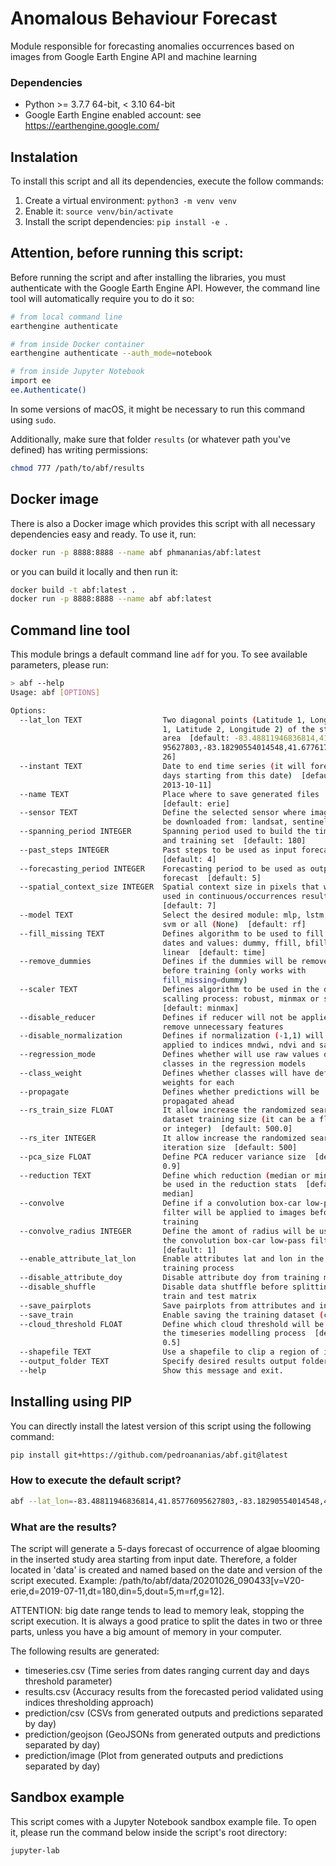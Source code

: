 # Anomalous Behaviour Forecast

Module responsible for forecasting anomalies occurrences based on images from Google Earth Engine API and machine learning



### Dependencies

- Python >= 3.7.7 64-bit, < 3.10 64-bit
- Google Earth Engine enabled account: see https://earthengine.google.com/



## Instalation

To install this script and all its dependencies, execute the follow commands:

1) Create a virtual environment: `python3 -m venv venv`
2) Enable it: `source venv/bin/activate`
2) Install the script dependencies: `pip install -e .`



## Attention, before running this script:

Before running the script and after installing the libraries, you must authenticate with the Google Earth Engine API. However, the command line tool will automatically require you to do it so:

```bash
# from local command line
earthengine authenticate

# from inside Docker container
earthengine authenticate --auth_mode=notebook

# from inside Jupyter Notebook
import ee
ee.Authenticate()
```

In some versions of macOS, it might be necessary to run this command using `sudo`.

Additionally, make sure that folder `results` (or whatever path you've defined) has writing permissions:

```bash
chmod 777 /path/to/abf/results
```


## Docker image

There is also a Docker image which provides this script with all necessary dependencies easy and ready. To use it, run:

```bash
docker run -p 8888:8888 --name abf phmananias/abf:latest
```

or you can build it locally and then run it:
```bash
docker build -t abf:latest .
docker run -p 8888:8888 --name abf abf:latest
```


## Command line tool

This module brings a default command line `adf` for you. To see available parameters, please run:

```bash
> abf --help
Usage: abf [OPTIONS]

Options:
  --lat_lon TEXT                  Two diagonal points (Latitude 1, Longitude
                                  1, Latitude 2, Longitude 2) of the study
                                  area  [default: -83.48811946836814,41.857760
                                  95627803,-83.18290554014548,41.6776173953378
                                  26]
  --instant TEXT                  Date to end time series (it will forecast 5
                                  days starting from this date)  [default:
                                  2013-10-11]
  --name TEXT                     Place where to save generated files
                                  [default: erie]
  --sensor TEXT                   Define the selected sensor where images will
                                  be downloaded from: landsat, sentinel, modis
  --spanning_period INTEGER       Spanning period used to build the timeseries
                                  and training set  [default: 180]
  --past_steps INTEGER            Past steps to be used as input forecast
                                  [default: 4]
  --forecasting_period INTEGER    Forecasting period to be used as output
                                  forecast  [default: 5]
  --spatial_context_size INTEGER  Spatial context size in pixels that will be
                                  used in continuous/occurrences results
                                  [default: 7]
  --model TEXT                    Select the desired module: mlp, lstm, rf,
                                  svm or all (None)  [default: rf]
  --fill_missing TEXT             Defines algorithm to be used to fill empty
                                  dates and values: dummy, ffill, bfill, time,
                                  linear  [default: time]
  --remove_dummies                Defines if the dummies will be removed
                                  before training (only works with
                                  fill_missing=dummy)
  --scaler TEXT                   Defines algorithm to be used in the data
                                  scalling process: robust, minmax or standard
                                  [default: minmax]
  --disable_reducer               Defines if reducer will not be applied to
                                  remove unnecessary features
  --disable_normalization         Defines if normalization (-1,1) will not be
                                  applied to indices mndwi, ndvi and sabi
  --regression_mode               Defines whether will use raw values or
                                  classes in the regression models
  --class_weight                  Defines whether classes will have defined
                                  weights for each
  --propagate                     Defines whether predictions will be
                                  propagated ahead
  --rs_train_size FLOAT           It allow increase the randomized search
                                  dataset training size (it can be a floater
                                  or integer)  [default: 500.0]
  --rs_iter INTEGER               It allow increase the randomized search
                                  iteration size  [default: 500]
  --pca_size FLOAT                Define PCA reducer variance size  [default:
                                  0.9]
  --reduction TEXT                Define which reduction (median or min) will
                                  be used in the reduction stats  [default:
                                  median]
  --convolve                      Define if a convolution box-car low-pass
                                  filter will be applied to images before
                                  training
  --convolve_radius INTEGER       Define the amont of radius will be used in
                                  the convolution box-car low-pass filter
                                  [default: 1]
  --enable_attribute_lat_lon      Enable attributes lat and lon in the
                                  training process
  --disable_attribute_doy         Disable attribute doy from training modeling
  --disable_shuffle               Disable data shutffle before splitting into
                                  train and test matrix
  --save_pairplots                Save pairplots from attributes and indices
  --save_train                    Enable saving the training dataset (csv)
  --cloud_threshold FLOAT         Define which cloud threshold will be used in
                                  the timeseries modelling process  [default:
                                  0.5]
  --shapefile TEXT                Use a shapefile to clip a region of interest
  --output_folder TEXT            Specify desired results output folder
  --help                          Show this message and exit.
```


## Installing using PIP

You can directly install the latest version of this script using the following command:

```bash
pip install git+https://github.com/pedroananias/abf.git@latest
```


### How to execute the default script?

```bash
abf --lat_lon=-83.48811946836814,41.85776095627803,-83.18290554014548,41.677617395337826 --name=erie --from_date=2019-07-11 --reducer --class_mode --disable_attribute_lat_lon
```


### What are the results?

The script will generate a 5-days forecast of occurrence of algae blooming in the inserted study area starting from input date. Therefore, a folder located in 'data' is created and named based on the date and version of the script executed. Example: /path/to/abf/data/20201026_090433[v=V20-erie,d=2019-07-11,dt=180,din=5,dout=5,m=rf,g=12]. 

ATTENTION: big date range tends to lead to memory leak, stopping the script execution. It is always a good pratice to split the dates in two or three parts, unless you have a big amount of memory in your computer.

The following results are generated:

- timeseries.csv (Time series from dates ranging current day and days threshold parameter)
- results.csv (Accuracy results from the forecasted period validated using indices thresholding approach)
- prediction/csv (CSVs from generated outputs and predictions separated by day)
- prediction/geojson (GeoJSONs from generated outputs and predictions separated by day)
- prediction/image  (Plot from generated outputs and predictions separated by day)



## Sandbox example

This script comes with a Jupyter Notebook sandbox example file. To open it, please run the command below inside the script's root directory:

```bash
jupyter-lab
```

